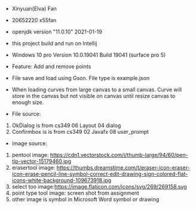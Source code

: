 - Xinyuan(Elva) Fan

- 20652220 x55fan

- openjdk version "11.0.10" 2021-01-19


- this project build and run on Intellij

- Windows 10 pro Version 10.0.19041 Build 19041
(surface pro 5)

- Feature: Add and remove points
- File save and load using Gson. File type is example.json 
- When loading curves from large canvas to a small canvas. Curve will store in the canvas but not visible on canvas until resize canvas to enough size.

- File source:

1. OkDialog is from cs349 06 Layout 04 dialog
2. Confirmbox is is from cs349 02 Javafx 08 user_prompt


- image source:

1. pentool image: https://cdn1.vectorstock.com/i/thumb-large/94/60/pen-tip-vector-15179460.jpg
2. erasertool image: https://thumbs.dreamstime.com/t/eraser-icon-eraser-icon-erase-pencil-line-symbol-correct-edit-drawing-sign-colored-flat-icons-white-background-109673918.jpg
3. select too image:https://image.flaticon.com/icons/svg/269/269158.svg
4. point type tool image: screen shot from assignment 
5. other image is symbol in Microsoft Word symbol or drawing 

